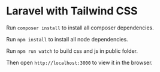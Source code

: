 # Laravel with Tailwind CSS

Run `composer install` to install all composer dependencies.

Run `npm install` to install all node dependencies.

Run `npm run watch` to build css and js in public folder.

Then open `http://localhost:3000` to view it in the browser.
